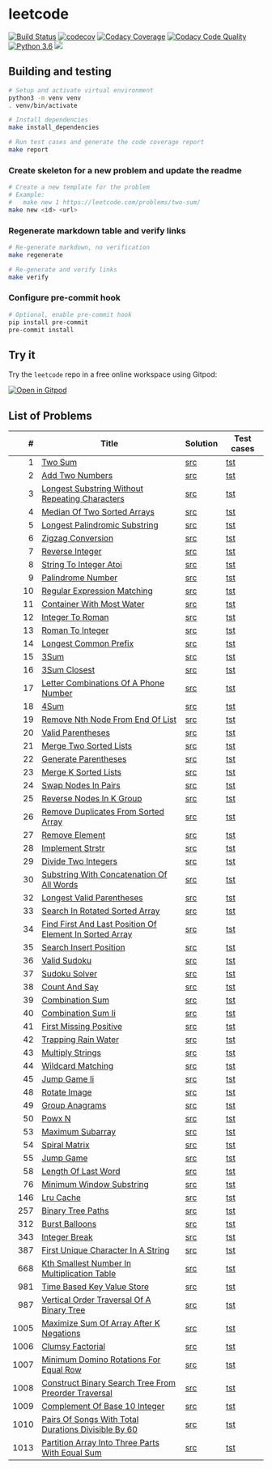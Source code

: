 # leetcode

[![Build Status][travis-img]][travis-url]
[![codecov][codecov-img]][codecov-url]
[![Codacy Coverage][codacy-cov-img]][codacy-cov-url]
[![Codacy Code Quality][codacy-qlt-img]][codacy-qlt-url]
[![Python 3.6][python-36-img]][python-36-url]
[![][tokei-ln-img]][tokei-ln-url]

[travis-img]: https://travis-ci.org/weak-head/leetcode.svg?branch=master
[travis-url]: https://travis-ci.org/weak-head/leetcode

[codecov-img]: https://codecov.io/gh/weak-head/leetcode/branch/master/graph/badge.svg
[codecov-url]: https://codecov.io/gh/weak-head/leetcode

[codacy-cov-img]: https://api.codacy.com/project/badge/Coverage/fcb957dc188a49459a29aaf9f102df10
[codacy-cov-url]: https://app.codacy.com/project/weak-head/leetcode/dashboard

[codacy-qlt-img]: https://api.codacy.com/project/badge/Grade/fcb957dc188a49459a29aaf9f102df10
[codacy-qlt-url]: https://app.codacy.com/project/weak-head/leetcode/dashboard

[tokei-ln-img]: https://tokei.rs/b1/github/weak-head/leetcode?category=code
[tokei-ln-url]: https://github.com/weak-head/leetcode/tree/master/leetcode

[python-36-img]: https://img.shields.io/badge/python-3.6-blue.svg
[python-36-url]: https://www.python.org/downloads/release/python-360/

## Building and testing

```bash
# Setup and activate virtual environment
python3 -m venv venv
. venv/bin/activate

# Install dependencies
make install_dependencies

# Run test cases and generate the code coverage report
make report
```

### Create skeleton for a new problem and update the readme

```bash
# Create a new template for the problem
# Example:
#   make new 1 https://leetcode.com/problems/two-sum/
make new <id> <url>
```

### Regenerate markdown table and verify links

```bash
# Re-generate markdown, no verification
make regenerate

# Re-generate and verify links
make verify
```

### Configure pre-commit hook

```bash
# Optional, enable pre-commit hook
pip install pre-commit
pre-commit install
```

## Try it

Try the `leetcode` repo in a free online workspace using Gitpod:

[![Open in Gitpod](https://gitpod.io/button/open-in-gitpod.svg)](https://gitpod.io#https://github.com/weak-head/leetcode/)

## List of Problems
|  #   |                                                                       Title                                                                       |                                     Solution                                     |                                     Test cases                                     |
|-----:|---------------------------------------------------------------------------------------------------------------------------------------------------|----------------------------------------------------------------------------------|------------------------------------------------------------------------------------|
|    1 | [Two Sum](https://leetcode.com/problems/two-sum/)                                                                                                 | [src](leetcode/p0001_two_sum.py)                                                 | [tst](tests/test_p0001_two_sum.py)                                                 |
|    2 | [Add Two Numbers](https://leetcode.com/problems/add-two-numbers/)                                                                                 | [src](leetcode/p0002_add_two_numbers.py)                                         | [tst](tests/test_p0002_add_two_numbers.py)                                         |
|    3 | [Longest Substring Without Repeating Characters](https://leetcode.com/problems/longest-substring-without-repeating-characters/)                   | [src](leetcode/p0003_longest_substring_without_repeating_characters.py)          | [tst](tests/test_p0003_longest_substring_without_repeating_characters.py)          |
|    4 | [Median Of Two Sorted Arrays](https://leetcode.com/problems/median-of-two-sorted-arrays/)                                                         | [src](leetcode/p0004_median_of_two_sorted_arrays.py)                             | [tst](tests/test_p0004_median_of_two_sorted_arrays.py)                             |
|    5 | [Longest Palindromic Substring](https://leetcode.com/problems/longest-palindromic-substring/)                                                     | [src](leetcode/p0005_longest_palindromic_substring.py)                           | [tst](tests/test_p0005_longest_palindromic_substring.py)                           |
|    6 | [Zigzag Conversion](https://leetcode.com/problems/zigzag-conversion/)                                                                             | [src](leetcode/p0006_zigzag_conversion.py)                                       | [tst](tests/test_p0006_zigzag_conversion.py)                                       |
|    7 | [Reverse Integer](https://leetcode.com/problems/reverse-integer/)                                                                                 | [src](leetcode/p0007_reverse_integer.py)                                         | [tst](tests/test_p0007_reverse_integer.py)                                         |
|    8 | [String To Integer Atoi](https://leetcode.com/problems/string-to-integer-atoi/)                                                                   | [src](leetcode/p0008_string_to_integer_atoi.py)                                  | [tst](tests/test_p0008_string_to_integer_atoi.py)                                  |
|    9 | [Palindrome Number](https://leetcode.com/problems/palindrome-number/)                                                                             | [src](leetcode/p0009_palindrome_number.py)                                       | [tst](tests/test_p0009_palindrome_number.py)                                       |
|   10 | [Regular Expression Matching](https://leetcode.com/problems/regular-expression-matching/)                                                         | [src](leetcode/p0010_regular_expression_matching.py)                             | [tst](tests/test_p0010_regular_expression_matching.py)                             |
|   11 | [Container With Most Water](https://leetcode.com/problems/container-with-most-water/)                                                             | [src](leetcode/p0011_container_with_most_water.py)                               | [tst](tests/test_p0011_container_with_most_water.py)                               |
|   12 | [Integer To Roman](https://leetcode.com/problems/integer-to-roman/)                                                                               | [src](leetcode/p0012_integer_to_roman.py)                                        | [tst](tests/test_p0012_integer_to_roman.py)                                        |
|   13 | [Roman To Integer](https://leetcode.com/problems/roman-to-integer/)                                                                               | [src](leetcode/p0013_roman_to_integer.py)                                        | [tst](tests/test_p0013_roman_to_integer.py)                                        |
|   14 | [Longest Common Prefix](https://leetcode.com/problems/longest-common-prefix/)                                                                     | [src](leetcode/p0014_longest_common_prefix.py)                                   | [tst](tests/test_p0014_longest_common_prefix.py)                                   |
|   15 | [3Sum](https://leetcode.com/problems/3sum/)                                                                                                       | [src](leetcode/p0015_3sum.py)                                                    | [tst](tests/test_p0015_3sum.py)                                                    |
|   16 | [3Sum Closest](https://leetcode.com/problems/3sum-closest/)                                                                                       | [src](leetcode/p0016_3sum_closest.py)                                            | [tst](tests/test_p0016_3sum_closest.py)                                            |
|   17 | [Letter Combinations Of A Phone Number](https://leetcode.com/problems/letter-combinations-of-a-phone-number/)                                     | [src](leetcode/p0017_letter_combinations_of_a_phone_number.py)                   | [tst](tests/test_p0017_letter_combinations_of_a_phone_number.py)                   |
|   18 | [4Sum](https://leetcode.com/problems/4sum/)                                                                                                       | [src](leetcode/p0018_4sum.py)                                                    | [tst](tests/test_p0018_4sum.py)                                                    |
|   19 | [Remove Nth Node From End Of List](https://leetcode.com/problems/remove-nth-node-from-end-of-list/)                                               | [src](leetcode/p0019_remove_nth_node_from_end_of_list.py)                        | [tst](tests/test_p0019_remove_nth_node_from_end_of_list.py)                        |
|   20 | [Valid Parentheses](https://leetcode.com/problems/valid-parentheses/)                                                                             | [src](leetcode/p0020_valid_parentheses.py)                                       | [tst](tests/test_p0020_valid_parentheses.py)                                       |
|   21 | [Merge Two Sorted Lists](https://leetcode.com/problems/merge-two-sorted-lists/)                                                                   | [src](leetcode/p0021_merge_two_sorted_lists.py)                                  | [tst](tests/test_p0021_merge_two_sorted_lists.py)                                  |
|   22 | [Generate Parentheses](https://leetcode.com/problems/generate-parentheses/)                                                                       | [src](leetcode/p0022_generate_parentheses.py)                                    | [tst](tests/test_p0022_generate_parentheses.py)                                    |
|   23 | [Merge K Sorted Lists](https://leetcode.com/problems/merge-k-sorted-lists/)                                                                       | [src](leetcode/p0023_merge_k_sorted_lists.py)                                    | [tst](tests/test_p0023_merge_k_sorted_lists.py)                                    |
|   24 | [Swap Nodes In Pairs](https://leetcode.com/problems/swap-nodes-in-pairs/)                                                                         | [src](leetcode/p0024_swap_nodes_in_pairs.py)                                     | [tst](tests/test_p0024_swap_nodes_in_pairs.py)                                     |
|   25 | [Reverse Nodes In K Group](https://leetcode.com/problems/reverse-nodes-in-k-group/)                                                               | [src](leetcode/p0025_reverse_nodes_in_k_group.py)                                | [tst](tests/test_p0025_reverse_nodes_in_k_group.py)                                |
|   26 | [Remove Duplicates From Sorted Array](https://leetcode.com/problems/remove-duplicates-from-sorted-array/)                                         | [src](leetcode/p0026_remove_duplicates_from_sorted_array.py)                     | [tst](tests/test_p0026_remove_duplicates_from_sorted_array.py)                     |
|   27 | [Remove Element](https://leetcode.com/problems/remove-element/)                                                                                   | [src](leetcode/p0027_remove_element.py)                                          | [tst](tests/test_p0027_remove_element.py)                                          |
|   28 | [Implement Strstr](https://leetcode.com/problems/implement-strstr/)                                                                               | [src](leetcode/p0028_implement_strstr.py)                                        | [tst](tests/test_p0028_implement_strstr.py)                                        |
|   29 | [Divide Two Integers](https://leetcode.com/problems/divide-two-integers/)                                                                         | [src](leetcode/p0029_divide_two_integers.py)                                     | [tst](tests/test_p0029_divide_two_integers.py)                                     |
|   30 | [Substring With Concatenation Of All Words](https://leetcode.com/problems/substring-with-concatenation-of-all-words/)                             | [src](leetcode/p0030_substring_with_concatenation_of_all_words.py)               | [tst](tests/test_p0030_substring_with_concatenation_of_all_words.py)               |
|   32 | [Longest Valid Parentheses](https://leetcode.com/problems/longest-valid-parentheses/)                                                             | [src](leetcode/p0032_longest_valid_parentheses.py)                               | [tst](tests/test_p0032_longest_valid_parentheses.py)                               |
|   33 | [Search In Rotated Sorted Array](https://leetcode.com/problems/search-in-rotated-sorted-array/)                                                   | [src](leetcode/p0033_search_in_rotated_sorted_array.py)                          | [tst](tests/test_p0033_search_in_rotated_sorted_array.py)                          |
|   34 | [Find First And Last Position Of Element In Sorted Array](https://leetcode.com/problems/find-first-and-last-position-of-element-in-sorted-array/) | [src](leetcode/p0034_find_first_and_last_position_of_element_in_sorted_array.py) | [tst](tests/test_p0034_find_first_and_last_position_of_element_in_sorted_array.py) |
|   35 | [Search Insert Position](https://leetcode.com/problems/search-insert-position/)                                                                   | [src](leetcode/p0035_search_insert_position.py)                                  | [tst](tests/test_p0035_search_insert_position.py)                                  |
|   36 | [Valid Sudoku](https://leetcode.com/problems/valid-sudoku/)                                                                                       | [src](leetcode/p0036_valid_sudoku.py)                                            | [tst](tests/test_p0036_valid_sudoku.py)                                            |
|   37 | [Sudoku Solver](https://leetcode.com/problems/sudoku-solver/)                                                                                     | [src](leetcode/p0037_sudoku_solver.py)                                           | [tst](tests/test_p0037_sudoku_solver.py)                                           |
|   38 | [Count And Say](https://leetcode.com/problems/count-and-say/)                                                                                     | [src](leetcode/p0038_count_and_say.py)                                           | [tst](tests/test_p0038_count_and_say.py)                                           |
|   39 | [Combination Sum](https://leetcode.com/problems/combination-sum/)                                                                                 | [src](leetcode/p0039_combination_sum.py)                                         | [tst](tests/test_p0039_combination_sum.py)                                         |
|   40 | [Combination Sum Ii](https://leetcode.com/problems/combination-sum-ii/)                                                                           | [src](leetcode/p0040_combination_sum_ii.py)                                      | [tst](tests/test_p0040_combination_sum_ii.py)                                      |
|   41 | [First Missing Positive](https://leetcode.com/problems/first-missing-positive/)                                                                   | [src](leetcode/p0041_first_missing_positive.py)                                  | [tst](tests/test_p0041_first_missing_positive.py)                                  |
|   42 | [Trapping Rain Water](https://leetcode.com/problems/trapping-rain-water/)                                                                         | [src](leetcode/p0042_trapping_rain_water.py)                                     | [tst](tests/test_p0042_trapping_rain_water.py)                                     |
|   43 | [Multiply Strings](https://leetcode.com/problems/multiply-strings/)                                                                               | [src](leetcode/p0043_multiply_strings.py)                                        | [tst](tests/test_p0043_multiply_strings.py)                                        |
|   44 | [Wildcard Matching](https://leetcode.com/problems/wildcard-matching/)                                                                             | [src](leetcode/p0044_wildcard_matching.py)                                       | [tst](tests/test_p0044_wildcard_matching.py)                                       |
|   45 | [Jump Game Ii](https://leetcode.com/problems/jump-game-ii/)                                                                                       | [src](leetcode/p0045_jump_game_ii.py)                                            | [tst](tests/test_p0045_jump_game_ii.py)                                            |
|   48 | [Rotate Image](https://leetcode.com/problems/rotate-image/)                                                                                       | [src](leetcode/p0048_rotate_image.py)                                            | [tst](tests/test_p0048_rotate_image.py)                                            |
|   49 | [Group Anagrams](https://leetcode.com/problems/group-anagrams/)                                                                                   | [src](leetcode/p0049_group_anagrams.py)                                          | [tst](tests/test_p0049_group_anagrams.py)                                          |
|   50 | [Powx N](https://leetcode.com/problems/powx-n/)                                                                                                   | [src](leetcode/p0050_powx_n.py)                                                  | [tst](tests/test_p0050_powx_n.py)                                                  |
|   53 | [Maximum Subarray](https://leetcode.com/problems/maximum-subarray/)                                                                               | [src](leetcode/p0053_maximum_subarray.py)                                        | [tst](tests/test_p0053_maximum_subarray.py)                                        |
|   54 | [Spiral Matrix](https://leetcode.com/problems/spiral-matrix/)                                                                                     | [src](leetcode/p0054_spiral_matrix.py)                                           | [tst](tests/test_p0054_spiral_matrix.py)                                           |
|   55 | [Jump Game](https://leetcode.com/problems/jump-game/)                                                                                             | [src](leetcode/p0055_jump_game.py)                                               | [tst](tests/test_p0055_jump_game.py)                                               |
|   58 | [Length Of Last Word](https://leetcode.com/problems/length-of-last-word/)                                                                         | [src](leetcode/p0058_length_of_last_word.py)                                     | [tst](tests/test_p0058_length_of_last_word.py)                                     |
|   76 | [Minimum Window Substring](https://leetcode.com/problems/minimum-window-substring/)                                                               | [src](leetcode/p0076_minimum_window_substring.py)                                | [tst](tests/test_p0076_minimum_window_substring.py)                                |
|  146 | [Lru Cache](https://leetcode.com/problems/lru-cache/)                                                                                             | [src](leetcode/p0146_lru_cache.py)                                               | [tst](tests/test_p0146_lru_cache.py)                                               |
|  257 | [Binary Tree Paths](https://leetcode.com/problems/binary-tree-paths/)                                                                             | [src](leetcode/p0257_binary_tree_paths.py)                                       | [tst](tests/test_p0257_binary_tree_paths.py)                                       |
|  312 | [Burst Balloons](https://leetcode.com/problems/burst-balloons/)                                                                                   | [src](leetcode/p0312_burst_balloons.py)                                          | [tst](tests/test_p0312_burst_balloons.py)                                          |
|  343 | [Integer Break](https://leetcode.com/problems/integer-break/)                                                                                     | [src](leetcode/p0343_integer_break.py)                                           | [tst](tests/test_p0343_integer_break.py)                                           |
|  387 | [First Unique Character In A String](https://leetcode.com/problems/first-unique-character-in-a-string/)                                           | [src](leetcode/p0387_first_unique_character_in_a_string.py)                      | [tst](tests/test_p0387_first_unique_character_in_a_string.py)                      |
|  668 | [Kth Smallest Number In Multiplication Table](https://leetcode.com/problems/kth-smallest-number-in-multiplication-table/)                         | [src](leetcode/p0668_kth_smallest_number_in_multiplication_table.py)             | [tst](tests/test_p0668_kth_smallest_number_in_multiplication_table.py)             |
|  981 | [Time Based Key Value Store](https://leetcode.com/problems/time-based-key-value-store/)                                                           | [src](leetcode/p0981_time_based_key_value_store.py)                              | [tst](tests/test_p0981_time_based_key_value_store.py)                              |
|  987 | [Vertical Order Traversal Of A Binary Tree](https://leetcode.com/problems/vertical-order-traversal-of-a-binary-tree/)                             | [src](leetcode/p0987_vertical_order_traversal_of_a_binary_tree.py)               | [tst](tests/test_p0987_vertical_order_traversal_of_a_binary_tree.py)               |
| 1005 | [Maximize Sum Of Array After K Negations](https://leetcode.com/problems/maximize-sum-of-array-after-k-negations/)                                 | [src](leetcode/p1005_maximize_sum_of_array_after_k_negations.py)                 | [tst](tests/test_p1005_maximize_sum_of_array_after_k_negations.py)                 |
| 1006 | [Clumsy Factorial](https://leetcode.com/problems/clumsy-factorial/)                                                                               | [src](leetcode/p1006_clumsy_factorial.py)                                        | [tst](tests/test_p1006_clumsy_factorial.py)                                        |
| 1007 | [Minimum Domino Rotations For Equal Row](https://leetcode.com/problems/minimum-domino-rotations-for-equal-row/)                                   | [src](leetcode/p1007_minimum_domino_rotations_for_equal_row.py)                  | [tst](tests/test_p1007_minimum_domino_rotations_for_equal_row.py)                  |
| 1008 | [Construct Binary Search Tree From Preorder Traversal](https://leetcode.com/problems/construct-binary-search-tree-from-preorder-traversal/)       | [src](leetcode/p1008_construct_binary_search_tree_from_preorder_traversal.py)    | [tst](tests/test_p1008_construct_binary_search_tree_from_preorder_traversal.py)    |
| 1009 | [Complement Of Base 10 Integer](https://leetcode.com/problems/complement-of-base-10-integer/)                                                     | [src](leetcode/p1009_complement_of_base_10_integer.py)                           | [tst](tests/test_p1009_complement_of_base_10_integer.py)                           |
| 1010 | [Pairs Of Songs With Total Durations Divisible By 60](https://leetcode.com/problems/pairs-of-songs-with-total-durations-divisible-by-60/)         | [src](leetcode/p1010_pairs_of_songs_with_total_durations_divisible_by_60.py)     | [tst](tests/test_p1010_pairs_of_songs_with_total_durations_divisible_by_60.py)     |
| 1013 | [Partition Array Into Three Parts With Equal Sum](https://leetcode.com/problems/partition-array-into-three-parts-with-equal-sum/)                 | [src](leetcode/p1013_partition_array_into_three_parts_with_equal_sum.py)         | [tst](tests/test_p1013_partition_array_into_three_parts_with_equal_sum.py)         |
